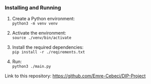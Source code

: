 ### Installing and Running

1. Create a Python environment: <br>
   `python3 -m venv venv`

2. Activate the environment: <br>
   `source ./venv/bin/activate`

3. Install the required dependencies: <br>
   `pip install -r ./reqirements.txt`

4. Run: <br>
   `python3 ./main.py`

Link to this repository: https://github.com/Emre-Cebeci/DIP-Project
